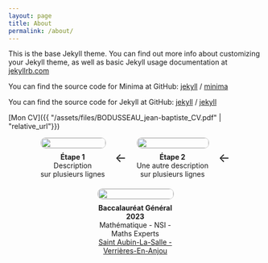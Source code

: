 ```yaml
---
layout: page
title: About
permalink: /about/
---
```


This is the base Jekyll theme. You can find out more info about customizing your Jekyll theme, as well as basic Jekyll usage documentation at [jekyllrb.com](https://jekyllrb.com/)

You can find the source code for Minima at GitHub:
[jekyll][jekyll-organization] /
[minima](https://github.com/jekyll/minima)

You can find the source code for Jekyll at GitHub:
[jekyll][jekyll-organization] /
[jekyll](https://github.com/jekyll/jekyll)


[jekyll-organization]: https://github.com/jekyll

[Mon CV]({{ "/assets/files/BODUSSEAU_jean-baptiste_CV.pdf" | "relative_url"}})

<div style="display: flex; align-items: center; gap: 20px; flex-wrap: wrap; justify-content: center;">

  <!-- Case 1 -->
  <div style="text-align: center; max-width: 150px;">
    <img src="{{ '/assets/images/Implantation.png' | relative_url }}" style="width: 100%; border: 1px solid #ccc; border-radius: 10px;">
    <div style="margin-top: 8px;">
      <strong>Étape 1</strong><br>
      Description<br>
      sur plusieurs lignes
    </div>
  </div>

  <!-- Flèche -->
  <div style="font-size: 24px;">&#8592;</div>

  <!-- Case 2 -->
  <div style="text-align: center; max-width: 150px;">
    <img src="{{ '/assets/images/Implantation.png' | relative_url }}" style="width: 100%; border: 1px solid #ccc; border-radius: 10px;">
    <div style="margin-top: 8px;">
      <strong>Étape 2</strong><br>
      Une autre description<br>
      sur plusieurs lignes
    </div>
  </div>

  <!-- Flèche -->
  <div style="font-size: 24px;">&#8592;</div>

  <!-- Case 3 -->
  <div style="text-align: center; max-width: 150px;">
    <img src="{{ '/assets/images/Implantation.png' | relative_url }}" style="width: 100%; border: 1px solid #ccc; border-radius: 10px;">
    <div style="margin-top: 8px;">
      <strong>Baccalauréat Général 2023</strong><br>
      Mathématique - NSI - Maths Experts<br>
      <a href="https://www.staubinlasalle.fr">Saint Aubin-La-Salle - Verrières-En-Anjou</a>
    </div>
  </div>

</div>
